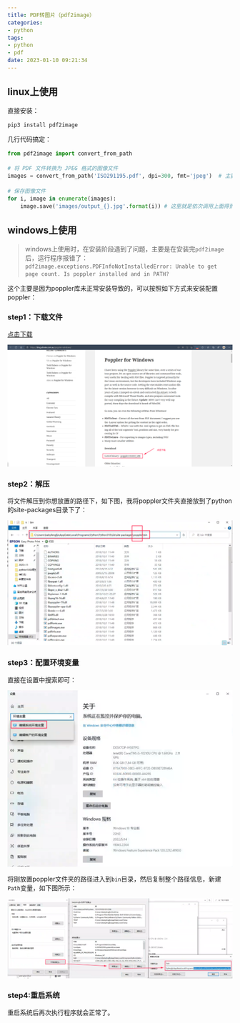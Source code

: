 ```yaml
---
title: PDF转图片（pdf2image）
categories: 
- python
tags:
- python
- pdf
date: 2023-01-10 09:21:34
---
```


## linux上使用

直接安装：

```shell
pip3 install pdf2image
```

几行代码搞定：

```python
from pdf2image import convert_from_path

# 将 PDF 文件转换为 JPEG 格式的图像文件
images = convert_from_path('ISO291195.pdf', dpi=300, fmt='jpeg')  # 主要是用convert_from_path来处理，得到的images对象可以直接调用save来保存图片的

# 保存图像文件
for i, image in enumerate(images):
    image.save('images/output_{}.jpg'.format(i)) # 这里就是依次调用上面得到的对象来调用save方法转成图片
```

## windows上使用

> windows上使用时，在安装阶段遇到了问题，主要是在安装完`pdf2image`后，运行程序报错了：```pdf2image.exceptions.PDFInfoNotInstalledError: Unable to get page count. Is poppler installed and in PATH?```

这个主要是因为poppler库未正常安装导致的，可以按照如下方式来安装配置poppler：

### step1：下载文件

[点击下载](https://blog.alivate.com.au/poppler-windows/)

![](pictures/17pdf2image/image-20230110102133729.png)

### step2：解压

将文件解压到你想放置的路径下，如下图，我将poppler文件夹直接放到了python的site-packages目录下了：

![](pictures/17pdf2image/image-20230110102533905.png)

### step3：配置环境变量

直接在设置中搜索即可：

![](pictures/17pdf2image/image-20230110102718559.png)

将刚放置poppler文件夹的路径进入到`bin`目录，然后复制整个路径信息，新建`Path`变量，如下图所示：

![](pictures/17pdf2image/image-20230110102939167.png)

### step4:重启系统

重启系统后再次执行程序就会正常了。

